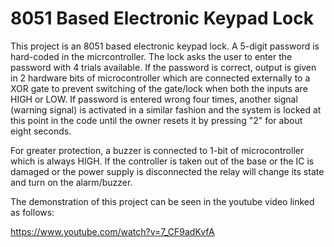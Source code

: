 # 8051 Based Electronic Keypad Lock

This project is an 8051 based electronic keypad lock. A 5-digit password is hard-coded in the micrcontroller. The lock asks the user to enter the password with 4 trials available. If the password is correct, output is given in 2 hardware bits of microcontroller which are connected externally to a XOR gate to prevent switching of the gate/lock when both the inputs are HIGH or LOW. If password is entered wrong four times, another signal (warning signal) is activated in a similar fashion and the system is locked at this point in the code until the owner resets it by pressing "2" for about eight seconds.

For greater protection, a buzzer is connected to 1-bit of microcontroller which is always HIGH. If the controller is taken out of the base or the IC is damaged or the power supply is disconnected the relay will change its state and turn on the alarm/buzzer. 

The demonstration of this project can be seen in the youtube video linked as follows:

https://www.youtube.com/watch?v=7_CF9adKvfA 

